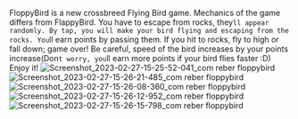FloppyBird is a new crossbreed Flying Bird game. Mechanics of the game differs from FlappyBird. You have to escape from rocks, they`ll appear randomly.
By tap, you will make your bird flying and escaping from the rocks. You`ll earn points by passing them. If you hit to rocks, fly to high or fall down; game over!
Be careful, speed of the bird increases by your points increase(Don`t worry, you`ll earn more points if your bird flies faster :D)
Enjoy it!
![Screenshot_2023-02-27-15-25-52-041_com reber floppybird](https://user-images.githubusercontent.com/76487772/221565060-37ae3db9-cfa7-45b0-a018-77ee789a763f.jpg)
![Screenshot_2023-02-27-15-26-21-485_com reber floppybird](https://user-images.githubusercontent.com/76487772/221565048-18dacae4-d210-4808-8b63-3c819d387517.jpg)
![Screenshot_2023-02-27-15-26-08-360_com reber floppybird](https://user-images.githubusercontent.com/76487772/221565063-84691960-c4c6-478e-8205-2f39ce4cfd27.jpg)
![Screenshot_2023-02-27-15-26-12-952_com reber floppybird](https://user-images.githubusercontent.com/76487772/221565067-5d44877d-8ac3-44d4-a09f-5428d0c133ef.jpg)
![Screenshot_2023-02-27-15-26-15-798_com reber floppybird](https://user-images.githubusercontent.com/76487772/221565077-5dbb795d-933d-4386-993c-4764d6f6b057.jpg)

